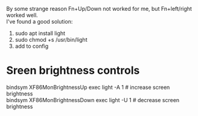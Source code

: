 By some strange reason Fn+Up/Down not worked for me, but Fn+left/right worked well.  
I've found a good solution:
1) sudo apt install light
2) sudo chmod +s /usr/bin/light
3) add to config

# Sreen brightness controls
bindsym XF86MonBrightnessUp exec light -A 1 # increase screen brightness  
bindsym XF86MonBrightnessDown exec light -U 1 # decrease screen brightness

